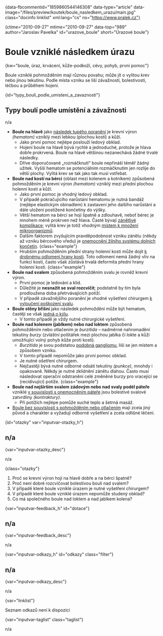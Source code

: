 
{data-fbcommentid="1859860544146308" data-type="article" data-image="/files/preview/koutek/boule\_nasledkem\_urazu/main.jpg" class="docinfo linklist" xml:lang="cs" ns="https://www.pralek.cz"}

{ctime="2010-09-27" mtime="2010-09-27" data-top="989" author="Jaroslav Pavelka" id="urazove_boule" short="Úrazové boule"}

# Boule vzniklé následkem úrazu

<!-- generated attribute kw by user_updatekw.sh on 2020-10-11, do not edit -->

{kw="boule, úraz, krvácení, kůže-podkoží, cévy, pohyb, první pomoc"}

Boule vzniklé pohmožděním mají různou povahu; může jít o vylitou krev nebo jinou tekutinu. Podle místa vzniku se liší závažností, bolestivostí, léčbou a průběhem hojení.

{id="typy\_bouli\_podle\_umisteni\_a_zavaznosti"}

## Typy boulí podle umístění a závažnosti

n/a

  * **Boule na hlavě** jako [následek tupého poranění][1] je krevní výron _(hematom)_ vzniklý mezi lebkou (plochou kostí) a kůží. 
      * Jako první pomoc nejlépe poslouží ledový obklad.
      * Hojení boule na hlavě bývá rychlé a jednoduché, protože je hlava dobře prokrvená. Boule na hlavě většinou nezanechává žádné trvalé následky.
      * Dříve doporučované „rozmáčknutí“ boule nepřináší téměř žádný užitek. Vyšší hematom se potenciálním rozmáčknutím jen rozlije do větší plochy. Vylitá krev se tak jako tak musí vstřebat.
  * **Boule nad kostí na bérci** (oblast mezi kolenem a kotníkem) způsobená pohmožděním je krevní výron _(hematom)_ vzniklý mezi přední plochou holenní kosti a kůží. 
      * Jako první pomoc je vhodný ledový obklad.
      * V případě pokračujícího narůstání hematomu je nutná bandáž (nejlépe elastickým obinadlem) k zastavení jeho dalšího narůstání a dále uložení postižené končetiny do výšky.
      * Větší hematom na bérci se hojí špatně a zdlouhavě, neboť bérec je mnohem méně prokrven než hlava. Časté bývají [zánětlivé komplikace][2]; vylitá krev je totiž vhodným [místem k množení mikroorganizmů][3].
      * Dalším faktorem zvyšujícím pravděpodobnost vzniku zánětu (někdy až vzniku bércového vředu) je [onemocnění žilního systému dolních končetin][4]. {class="example"}
      * Hrubším pohmožděním přední strany holenní kosti může dojít [k drobnému odlomení hrany kosti][5]. Toto odlomení nemá žádný vliv na funkci kosti, často však zůstává trvalá deformita přední hrany holenní kosti. {class="example"}
  * **Boule nad svalem** způsobená pohmožděním svalu je rovněž krevní výron. 
      * První pomoc je ledování a klid.
      * Důležité je **nesnažit se sval rozcvičit**; podstatně by tím byla prodloužena doba přetrvávajících potíží.
      * V případě závažnějšího poranění je vhodné vyšetření chirurgem [k vyloučení poškození svalu][6].
  * **Boule stěny břišní** jako následek pohmoždění může být hematom, častěji se však [jedná o kýlu][7]. 
      * V tomto případě je vždy nutné chirurgické vyšetření.
  * **Boule nad kolenem (jablkem) nebo nad loktem** způsobená pohmožděním nebo otlačením je _burzitida_ – nadměrné nahromadění tekutiny _burzy_ (zvláštní polštářek mezi plochou jablka či lokte a kůží umožňující volný pohyb kůže proti kosti). 
      * _Burzitida_ je svou podstatou [podobná gangliomu][8], liší se jen místem a způsobem vzniku.
      * V tomto případě nepomůže jako první pomoc obklad.
      * Je nutné ošetření chirurgem.
      * Nejčastěji bývá nutné odborné odsátí tekutiny _(punkce)_, mnohdy i opakovaně. Někdy je nutné zklidnění zánětu dlahou. Často musí následovat operační odstranění celé změněné burzy pro vracející se (recidivující) potíže. {class="example"}
  * **Boule nad nejširším svalem zádovým nebo nad svaly podél páteře** vzniklé [v souvislosti s onemocněním páteře][9] jsou bolestivé svalové zatvrdliny _(kontraktury)_. 
      * Při potížích nejlépe pomůže suché teplo a šetrná masáž.
  * [Boule bez souvislosti s pohmožděním nebo otlačením][10] mají zcela jiný původ a charakter a vyžadují odborné vyšetření a zcela odlišné léčení.

{id="otazky" var="inputvar-otazky_h"}

## n/a

{var="inputvar-otazky_desc"}

n/a

{class="otazky"}

  1. Proč se krevní výron hojí na hlavě dobře a na bérci špatně?
  2. Proč není dobré rozcvičovat bolestivou bouli nad svalem?
  3. V případě které boule vzniklé úrazem je nutné vyšetření chirurgem?
  4. V případě které boule vzniklé úrazem nepomůže studený obklad?
  5. Co má společného boule nad loktem a nad jablkem kolena?

{var="inputvar-feedback_h" id="dotace"}

## n/a

{var="inputvar-feedback_desc"}

n/a

{var="inputvar-odkazy_h" id="odkazy" class="filter"}

## n/a

{var="inputvar-odkazy_desc"}

n/a

{var="linklist"}

Seznam odkazů není k dispozici

{var="inputvar-taglist" class="taglist"}

n/a

 [1]: otres_mozku
 [2]: stadia_zanetu
 [3]: bakterie
 [4]: varixy
 [5]: zlomeniny
 [6]: poraneni_svalu
 [7]: kyla
 [8]: onemocneni_slach
 [9]: bolesti_v_zadech
 [10]: nezhoubne_nadory

